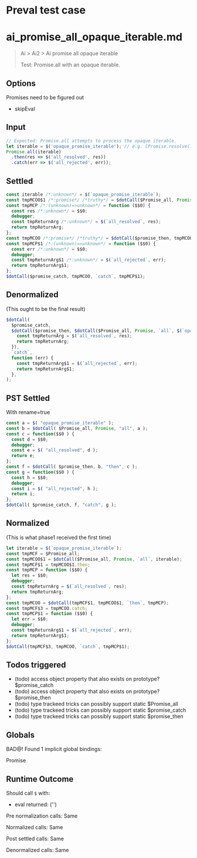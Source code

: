 # Preval test case

# ai_promise_all_opaque_iterable.md

> Ai > Ai2 > Ai promise all opaque iterable
>
> Test: Promise.all with an opaque iterable.

## Options

Promises need to be figured out
- skipEval

## Input

`````js filename=intro
// Expected: Promise.all attempts to process the opaque iterable.
let iterable = $('opaque_promise_iterable'); // e.g. [Promise.resolve(1), $('p2')]
Promise.all(iterable)
  .then(res => $('all_resolved', res))
  .catch(err => $('all_rejected', err));
`````


## Settled


`````js filename=intro
const iterable /*:unknown*/ = $(`opaque_promise_iterable`);
const tmpMCOO$1 /*:promise*/ /*truthy*/ = $dotCall($Promise_all, Promise, `all`, iterable);
const tmpMCP /*:(unknown)=>unknown*/ = function ($$0) {
  const res /*:unknown*/ = $$0;
  debugger;
  const tmpReturnArg /*:unknown*/ = $(`all_resolved`, res);
  return tmpReturnArg;
};
const tmpMCOO /*:promise*/ /*truthy*/ = $dotCall($promise_then, tmpMCOO$1, `then`, tmpMCP);
const tmpMCP$1 /*:(unknown)=>unknown*/ = function ($$0) {
  const err /*:unknown*/ = $$0;
  debugger;
  const tmpReturnArg$1 /*:unknown*/ = $(`all_rejected`, err);
  return tmpReturnArg$1;
};
$dotCall($promise_catch, tmpMCOO, `catch`, tmpMCP$1);
`````


## Denormalized
(This ought to be the final result)

`````js filename=intro
$dotCall(
  $promise_catch,
  $dotCall($promise_then, $dotCall($Promise_all, Promise, `all`, $(`opaque_promise_iterable`)), `then`, function (res) {
    const tmpReturnArg = $(`all_resolved`, res);
    return tmpReturnArg;
  }),
  `catch`,
  function (err) {
    const tmpReturnArg$1 = $(`all_rejected`, err);
    return tmpReturnArg$1;
  },
);
`````


## PST Settled
With rename=true

`````js filename=intro
const a = $( "opaque_promise_iterable" );
const b = $dotCall( $Promise_all, Promise, "all", a );
const c = function($$0 ) {
  const d = $$0;
  debugger;
  const e = $( "all_resolved", d );
  return e;
};
const f = $dotCall( $promise_then, b, "then", c );
const g = function($$0 ) {
  const h = $$0;
  debugger;
  const i = $( "all_rejected", h );
  return i;
};
$dotCall( $promise_catch, f, "catch", g );
`````


## Normalized
(This is what phase1 received the first time)

`````js filename=intro
let iterable = $(`opaque_promise_iterable`);
const tmpMCF = $Promise_all;
const tmpMCOO$1 = $dotCall($Promise_all, Promise, `all`, iterable);
const tmpMCF$1 = tmpMCOO$1.then;
const tmpMCP = function ($$0) {
  let res = $$0;
  debugger;
  const tmpReturnArg = $(`all_resolved`, res);
  return tmpReturnArg;
};
const tmpMCOO = $dotCall(tmpMCF$1, tmpMCOO$1, `then`, tmpMCP);
const tmpMCF$3 = tmpMCOO.catch;
const tmpMCP$1 = function ($$0) {
  let err = $$0;
  debugger;
  const tmpReturnArg$1 = $(`all_rejected`, err);
  return tmpReturnArg$1;
};
$dotCall(tmpMCF$3, tmpMCOO, `catch`, tmpMCP$1);
`````


## Todos triggered


- (todo) access object property that also exists on prototype? $promise_catch
- (todo) access object property that also exists on prototype? $promise_then
- (todo) type trackeed tricks can possibly support static $Promise_all
- (todo) type trackeed tricks can possibly support static $promise_catch
- (todo) type trackeed tricks can possibly support static $promise_then


## Globals


BAD@! Found 1 implicit global bindings:

Promise


## Runtime Outcome


Should call `$` with:
 - eval returned: ('<skipped by option>')

Pre normalization calls: Same

Normalized calls: Same

Post settled calls: Same

Denormalized calls: Same
